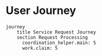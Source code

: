# User Journey

```mermaid
journey
    title Service Request Journey
    section Request Processing
      coordination_helper.main: 5
      work.claim: 5
```
